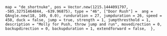 	map = "de_shortnuke", pos = Vector.new(1215.1444091797, -585.32751464844, -639.96875), type = "46", ["Door Rush"] =  ang = QAngle.new(18, 149, 0.0), runduration = 27, jumpduration = 26, speed = 450, duck = false, jump = true, strength = 1, jumpthresthold = 1, description = "Molly for Push, throw jump and run", movedirection = 0, backupdirection = 0, backupduration = 1, extendforward = false,  },
